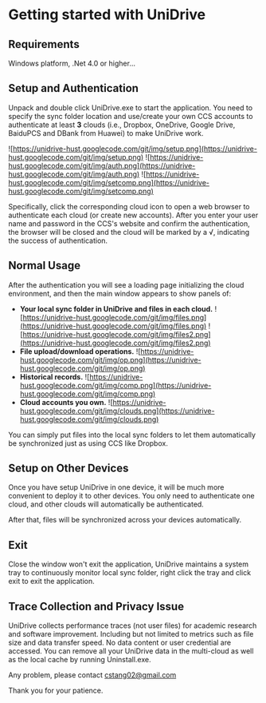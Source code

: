 # Getting started with UniDrive #

## Requirements ##

Windows platform, .Net 4.0 or higher...

## Setup and Authentication ##

Unpack and double click UniDrive.exe to start the application. You need to specify the sync folder location and use/create your own CCS accounts to authenticate at least **3** clouds (i.e., Dropbox, OneDrive, Google Drive, BaiduPCS and DBank from Huawei) to make UniDrive work.

![https://unidrive-hust.googlecode.com/git/img/setup.png](https://unidrive-hust.googlecode.com/git/img/setup.png)
![https://unidrive-hust.googlecode.com/git/img/auth.png](https://unidrive-hust.googlecode.com/git/img/auth.png)
![https://unidrive-hust.googlecode.com/git/img/setcomp.png](https://unidrive-hust.googlecode.com/git/img/setcomp.png)

Specifically, click the corresponding cloud icon to open a web browser to authenticate each cloud (or create new accounts). After you enter your user name and password in the CCS's website and confirm the authentication, the browser will be closed and the cloud will be marked by a √, indicating the success of authentication.

## Normal Usage ##

After the authentication you will see a loading page initializing the cloud
environment, and then the main window appears to show panels of:
  * **Your local sync folder in UniDrive and files in each cloud.**
![https://unidrive-hust.googlecode.com/git/img/files.png](https://unidrive-hust.googlecode.com/git/img/files.png)
![https://unidrive-hust.googlecode.com/git/img/files2.png](https://unidrive-hust.googlecode.com/git/img/files2.png)
  * **File upload/download operations.**
![https://unidrive-hust.googlecode.com/git/img/op.png](https://unidrive-hust.googlecode.com/git/img/op.png)
  * **Historical records.**
![https://unidrive-hust.googlecode.com/git/img/comp.png](https://unidrive-hust.googlecode.com/git/img/comp.png)
  * **Cloud accounts you own.**
![https://unidrive-hust.googlecode.com/git/img/clouds.png](https://unidrive-hust.googlecode.com/git/img/clouds.png)


You can simply put files into the local sync folders to let them automatically be synchronized just as using CCS like Dropbox.

## Setup on Other Devices ##

Once you have setup UniDrive in one device, it will be much more convenient to deploy it to other devices. You only need to authenticate one cloud, and other clouds will automatically be authenticated.

After that, files will be synchronized across your devices automatically.

## Exit ##

Close the window won't exit the application, UniDrive maintains a system tray to
continuously monitor local sync folder, right click the tray and click exit to
exit the application.

## Trace Collection and Privacy Issue ##

UniDrive collects performance traces (not user files) for academic research and software improvement. Including but not limited to metrics such as file size and data transfer speed. No data content or user credential are accessed. You can remove all your UniDrive data in the multi-cloud as well as the local cache by running Uninstall.exe.

Any problem, please contact [cstang02@gmail.com](mailto:cstang02@gmail.com)

Thank you for your patience.